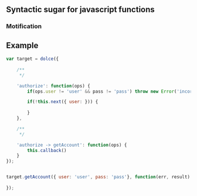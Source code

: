 ## Syntactic sugar for javascript functions

### Motification


## Example

```javascript
var target = dolce({
	
	/**
	 */

	'authorize': function(ops) {
		if(ops.user != 'user' && pass != 'pass') throw new Error('incorrect username / password');

		if(!this.next({ user: })) {
			
		}
	},

	/**
	 */

	'authorize -> getAccount': function(ops) {
		this.callback()
	}
});


target.getAccount({ user: 'user', pass: 'pass'}, function(err, result) {
	
});
```